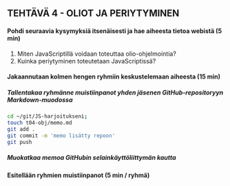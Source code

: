 ## TEHTÄVÄ 4 - OLIOT JA PERIYTYMINEN

#### Pohdi seuraavia kysymyksiä itsenäisesti ja hae aiheesta tietoa webistä (5 min)

1. Miten JavaScriptillä voidaan toteuttaa olio-ohjelmointia?
2. Kuinka periytyminen toteutetaan JavaScriptissä?

#### Jakaannutaan kolmen hengen ryhmiin keskustelemaan aiheesta (15 min)

##### Tallentakaa ryhmänne muistiinpanot yhden jäsenen GitHub-repositoryyn Markdown-muodossa

```sh
cd ~/git/JS-harjoitukseni;
touch t04-obj/memo.md
git add .
git commit -m 'memo lisätty repoon'
git push
```

##### Muokatkaa memoa GitHubin selainkäyttöliittymän kautta

#### Esitellään ryhmien muistiinpanot (5 min / ryhmä)
